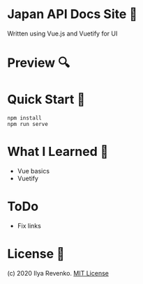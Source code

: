 # Japan API Docs Site 📝
Written using Vue.js and Vuetify for UI

# Preview 🔍
<!-- <img src="https://i.imgur.com/JP1sI0B.png">
<img src="https://i.imgur.com/u5xNKAt.png" width="400">
<img src="https://i.imgur.com/9WI6qIS.png" width="400"> -->

# Quick Start 🚀
```
npm install
npm run serve
```
# What I Learned 🧠
* Vue basics
* Vuetify

# ToDo 
* Fix links

# License 📑 
(c) 2020 Ilya Revenko. [MIT License](https://tldrlegal.com/license/mit-license)